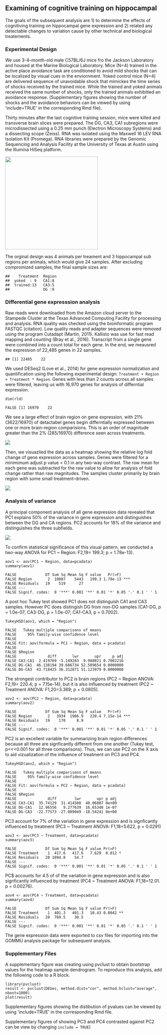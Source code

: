Examining of cognitive training on hippocampal
----------------------------------------------

The goals of the subsequent analysis are 1) to determine the effects of
cognitiving training on hippocampal gene expression and 2) related any
detectable changes to variation cause by other technical and biological
treatements.

### Experimental Design

We use 3-4–month-old male C57BL/6J mice fro the Jackson Laboratory and
housed at the Marine Biological Laboratory. Mice (N=4) trained in the
active place avoidance task are conditioned to avoid mild shocks that
can be localized by visual cues in the enviornment. Yoked control mice
(N=4) are delivered sequence of unavoidable shock that mimickes the time
series of shocks received by the trained mice. While the trained and
yoked animals received the same number of shocks, only the trained
animals exhibitied an avoidance response. (Supplementary figures showing
the number of shocks and the avoidance behaviors can be viewed by using
'include=TRUE' in the corresponding Rmd file).

Thirty minutes after the last cognitive training session, mice were
killed and transverse brain slices were prepared. The DG, CA3, CA1
subregions were microdissected using a 0.25 mm punch (Electron
Microscopy Systems) and a dissecting scope (Zeiss). RNA was isolated
using the Maxwell 16 LEV RNA Isolation Kit (Promega). RNA libraries were
prepared by the Genomic Sequencing and Analysis Facility at the
University of Texas at Austin using the Illumina HiSeq platform.

<img src="../figures/03_cognitiontest/03_biologicalsamples-01.png" width="297" />

The orginal design was 4 animals per treament and 3 hippocampal sub
regions per animals, which would give 24 samples. After excluding
compromized samples, the final sample sizes are:

    ##    Treatment  Region 
    ##  yoked  : 9   CA1:8  
    ##  trained:13   CA3:5  
    ##               DG :9

### Differential gene expresssion analysis

Raw reads were downloaded from the Amazon cloud server to the Stampede
Cluster at the Texas Advanced Computing Facility for processing and
analysis. RNA quality was checked using the bioinformatic program FASTQC
(citation). Low quality reads and adapter sequences were removed using
the program Cutadapt (Martin, 2011). Kallisto was use for fast read
mapping and counting (Bray et al., 2016). Transcript from a single gene
were combined into a count total for each gene. In the end, we meausred
the expression of 22,485 genes in 22 samples.

    ## [1] 22485    22

We used DESeq2 (Love et al., 2014) for gene expression normalization and
quantification using the following experimental design:
`Treatment + Region + Treatment * Region`. Genes with less than 2 counts
across all samples were filtered, leaving us with 16,970 genes for
analysis of differntial expression.

    dim(rld)

    FALSE [1] 16970    22

We see a large effect of brain region on gene expression, with 21%
(3622/16970) of detactabel genes begin differntially expressed between
one or more brain-region comparisions. This is an order of magnitude
greater than the 2% (285/16970) difference seen across treatments.

![](../figures/03_cognitiontest/VennDiagramPadj-1.png)

Then, we visuazlied the data as a heatmap showing the relative log fold
change of gene expression across samples. Genes were filtered for a
minimimum adjust p value &lt; 0.1 in any two-way contrast. The row mean
for each gene was subtracted for the raw value to allow for analysis of
fold change rather than raw magnitudes. The samples cluster primarily by
brain region with some small treatment-driven.

![](../figures/03_cognitiontest/HeatmapPadj-1.png)

### Analysis of variance

A principal component analysis of all gene expression data revealed that
PC1 explains 50% of the variance in gene expression and distinguishes
between the DG and CA regions. PC2 accounts for 18% of the variance and
distinguishes the three subfields.

![](../figures/03_cognitiontest/PCA21-1.png)

To confirm statistical significance of this visual pattern, we conducted
a two-way ANOVA for PC1 ~ Region: F2,19= 199.3; p = 1.78e-13).

    aov1 <- aov(PC1 ~ Region, data=pcadata)
    summary(aov1) 

    FALSE             Df Sum Sq Mean Sq F value   Pr(>F)    
    FALSE Region       2  10887    5443   199.3 1.78e-13 ***
    FALSE Residuals   19    519      27                     
    FALSE ---
    FALSE Signif. codes:  0 '***' 0.001 '**' 0.01 '*' 0.05 '.' 0.1 ' ' 1

A post hoc Tukey test showed PC1 does not distinguish CA1 and CA3
samples. However PC does distingish DG from non-DG samples (CA1-DG, p =
1.0e-07; CA3-DG, p = 1.0e-07; CA1-CA3, p = 0.7002).

    TukeyHSD(aov1, which = "Region")

    FALSE   Tukey multiple comparisons of means
    FALSE     95% family-wise confidence level
    FALSE 
    FALSE Fit: aov(formula = PC1 ~ Region, data = pcadata)
    FALSE 
    FALSE $Region
    FALSE              diff       lwr       upr     p adj
    FALSE CA3-CA1  2.419769 -5.149283  9.988821 0.7002216
    FALSE DG-CA1  46.138194 39.686734 52.589654 0.0000000
    FALSE DG-CA3  43.718425 36.312871 51.123979 0.0000000

The strongest contributor to PC2 is brain regions (PC2 ~ Region ANOVA:
F2,19= 220.4; p = 7.15e-14), but it is also influenced by treatment (PC2
~ Treatment ANOVA: F1,20=3.389; p = 0.0805).

    aov2 <- aov(PC2 ~ Region, data=pcadata)
    summary(aov2) 

    FALSE             Df Sum Sq Mean Sq F value   Pr(>F)    
    FALSE Region       2   3934  1966.9   220.4 7.15e-14 ***
    FALSE Residuals   19    170     8.9                     
    FALSE ---
    FALSE Signif. codes:  0 '***' 0.001 '**' 0.01 '*' 0.05 '.' 0.1 ' ' 1

PC2 is an excellent variable for summarizing brain region differences
because all three are signficantly different from one another (Tukey
test, p&lt;&lt;&lt;0.001 for all three comparisons). Thus, we can use
PC2 on the X axis to aid vizualization of the influence of treatment on
PC3 and PC4.

    TukeyHSD(aov2, which = "Region") 

    FALSE   Tukey multiple comparisons of means
    FALSE     95% family-wise confidence level
    FALSE 
    FALSE Fit: aov(formula = PC2 ~ Region, data = pcadata)
    FALSE 
    FALSE $Region
    FALSE              diff        lwr       upr p adj
    FALSE CA3-CA1  35.74129  31.414508  40.06807 0e+00
    FALSE DG-CA1   12.96556   9.277639  16.65348 1e-07
    FALSE DG-CA3  -22.77573 -27.009049 -18.54241 0e+00

PC3 account for 7% of the variation in gene expression and is
signficantly influenced by treatment (PC3 ~ Treatment ANOVA:
F1,18=5.622, p = 0.0291)

    aov3 <- aov(PC3 ~ Treatment, data=pcadata)
    summary(aov3) 

    FALSE             Df Sum Sq Mean Sq F value Pr(>F)  
    FALSE Treatment    1  417.6   417.6   7.629  0.012 *
    FALSE Residuals   20 1094.8    54.7                 
    FALSE ---
    FALSE Signif. codes:  0 '***' 0.001 '**' 0.01 '*' 0.05 '.' 0.1 ' ' 1

PC$ accounts for 4.5 of of the variation in gene expression and is also
signficantly influenced by treatment (PC4 ~ Treatment ANOVA:
F1,18=12.01. p = 0.00276).

    aov4 <- aov(PC4 ~ Treatment, data=pcadata)
    summary(aov4) 

    FALSE             Df Sum Sq Mean Sq F value Pr(>F)   
    FALSE Treatment    1  401.3   401.3   10.43 0.0042 **
    FALSE Residuals   20  769.5    38.5                  
    FALSE ---
    FALSE Signif. codes:  0 '***' 0.001 '**' 0.01 '*' 0.05 '.' 0.1 ' ' 1

The gene expression data were exported to csv files for importing into
the GOMMU analysis package for subsequent analysis.

### Supplementary Files

A supplementary figure was creating using pvclust to obtain bootstrap
values for the heatmap sample dendrogram. To reproduce this analysis,
add the following code to a R block.

    library(pvclust)
    result <- pvclust(DEGes, method.dist="cor", method.hclust="average", nboot=1000)
    plot(result)

Supplementary figures showing the distibution of pvalues can be viewed
by using 'include=TRUE' in the corresponding Rmd file.

Supplementary figures of showing PC3 and PC4 contrasted against PC2 can
be view by changing `include = TRUE`)

